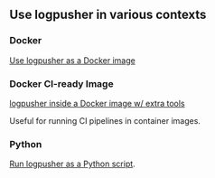 ## Use logpusher in various contexts

### Docker
[Use logpusher as a Docker image](docker.md)

### Docker CI-ready Image
[logpusher inside a Docker image w/ extra tools](ci.md)

Useful for running CI pipelines in container images.

### Python
[Run logpusher as a Python script](python.md).